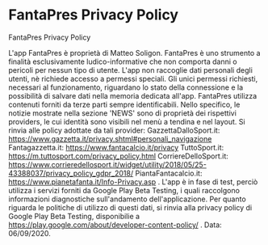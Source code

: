 # FantaPres Privacy Policy
FantaPres Privacy Policy

L'app FantaPres è proprietà di Matteo Soligon. 
FantaPres è uno strumento a finalità esclusivamente ludico-informative che non comporta danni o pericoli per nessun tipo di utente. 
L'app non raccoglie dati personali degli utenti, nè richiede accesso a permessi speciali. Gli unici permessi richiesti, necessari al funzionamento, riguardano lo stato della connessione e la possibilità di salvare dati nella memoria dedicata all'app. 
FantaPres utilizza contenuti forniti da terze parti sempre identificabili. Nello specifico, le notizie mostrate nella sezione 'NEWS' sono di proprietà dei rispettivi providers, le cui identità sono visibili nel menù a tendina e nel layout. Si rinvia alle policy adottate da tali provider: GazzettaDalloSport.it: https://www.gazzetta.it/privacy.shtml#personali_navigazione Fantagazzetta.it: https://www.fantacalcio.it/privacy TuttoSport.it: https://m.tuttosport.com/privacy_policy.html CorriereDelloSport.it: https://www.corrieredellosport.it/widget/utility/2018/05/25-43388037/privacy_policy_gdpr_2018/ PiantaFantacalcio.it: https://www.pianetafanta.it/Info-Privacy.asp . 
L'app è in fase di test, perciò utilizza i servizi forniti da Google Play Beta Testing, i quali raccolgono informazioni diagnostiche sull'andamento dell'applicazione. Per quanto riguarda le politiche di utilizzo di questi dati, si rinvia alla privacy policy di Google Play Beta Testing, disponibilie a https://play.google.com/about/developer-content-policy/ . 
Data: 06/09/2020.
